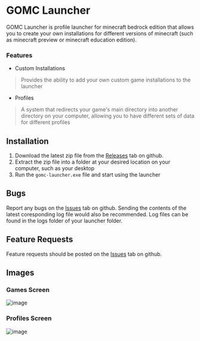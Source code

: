 # GOMC Launcher
GOMC Launcher is profile launcher for minecraft bedrock edition that allows you to create your own installations for different versions of minecraft
(such as minecraft preview or minecraft education edition). 

### Features
- Custom Installations
> Provides the ability to add your own custom game installations to the launcher

- Profiles
> A system that redirects your game's main directory into another directory on your computer, allowing you to have different sets of data for different profiles

## Installation
1. Download the latest zip file from the [Releases](https://github.com/MajestikButter/gomc-launcher/releases) tab on github.
2. Extract the zip file into a folder at your desired location on your computer, such as your desktop
3. Run the `gomc-launcher.exe` file and start using the launcher

## Bugs
Report any bugs on the [Issues](https://github.com/MajestikButter/gomc-launcher/issues) tab on github.
Sending the contents of the latest coresponding log file would also be recommended. Log files can be found in the logs folder of your launcher folder.

## Feature Requests
Feature requests should be posted on the [Issues](https://github.com/MajestikButter/gomc-launcher/issues) tab on github.

## Images

### Games Screen
![image](https://user-images.githubusercontent.com/75375633/189564276-eeee1f47-60fd-4704-9172-79e46246bc71.png)

### Profiles Screen
![image](https://user-images.githubusercontent.com/75375633/189564073-3053c595-7fb0-4ef3-9392-202c768e5249.png)
